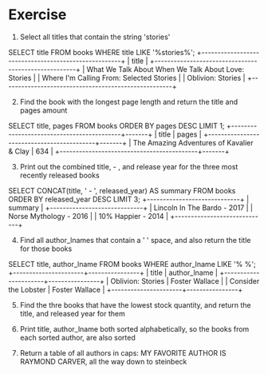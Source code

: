 # Exercise 

1. Select all titles that contain the string 'stories'

SELECT title FROM books WHERE title LIKE '%stories%';
+-----------------------------------------------------+
| title                                               |
+-----------------------------------------------------+
| What We Talk About When We Talk About Love: Stories |
| Where I'm Calling From: Selected Stories            |
| Oblivion: Stories                                   |
+-----------------------------------------------------+

2. Find the book with the longest page length and return the title and pages amount

SELECT title, pages FROM books ORDER BY pages DESC LIMIT 1;
+-------------------------------------------+-------+
| title                                     | pages |
+-------------------------------------------+-------+
| The Amazing Adventures of Kavalier & Clay |   634 |
+-------------------------------------------+-------+

3. Print out the combined title, - , and release year for the three most recently released books

SELECT CONCAT(title, ' - ', released_year) AS summary FROM books ORDER BY released_year DESC LIMIT 3;
+-----------------------------+
| summary                     |
+-----------------------------+
| Lincoln In The Bardo - 2017 |
| Norse Mythology - 2016      |
| 10% Happier - 2014          |
+-----------------------------+


4. Find all author_lnames that contain a ' ' space, and also return the title for those books 

SELECT title, author_lname FROM books WHERE author_lname LIKE '% %'; 
+----------------------+----------------+
| title                | author_lname   |
+----------------------+----------------+
| Oblivion: Stories    | Foster Wallace |
| Consider the Lobster | Foster Wallace |
+----------------------+----------------+


5. Find the thre books that have the lowest stock quantity, and return the title, and released year for them

6. Print title, author_lname both sorted alphabetically, so the books from each sorted author, are also sorted 

7. Return a table of all authors in caps: MY FAVORITE AUTHOR IS RAYMOND CARVER, all the way down to steinbeck
